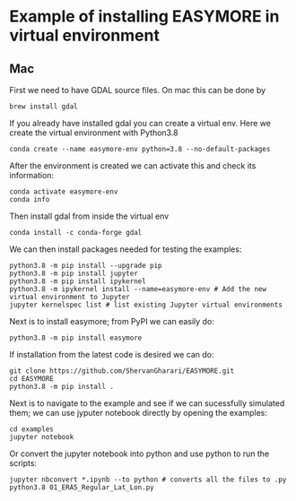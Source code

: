# Example of installing EASYMORE in virtual environment

## Mac

First we need to have GDAL source files. On mac this can be done by

```brew install gdal```

If you already have installed gdal you can create a virtual env. Here we create the virtual environment with Python3.8

```
conda create --name easymore-env python=3.8 --no-default-packages
```
After the environment is created we can activate this and check its information:
```
conda activate easymore-env
conda info
```
Then install gdal from inside the virtual env
```
conda install -c conda-forge gdal
```
We can then install packages needed for testing the examples:
```
python3.8 -m pip install --upgrade pip
python3.8 -m pip install jupyter
python3.8 -m pip install ipykernel
python3.8 -m ipykernel install --name=easymore-env # Add the new virtual environment to Jupyter
jupyter kernelspec list # list existing Jupyter virtual environments
```
Next is to install easymore; from PyPI we can easily do:
```
python3.8 -m pip install easymore
```
If installation from the latest code is desired we can do:
```
git clone https://github.com/ShervanGharari/EASYMORE.git
cd EASYMORE
python3.8 -m pip install .
```
Next is to navigate to the example and see if we can sucessfully simulated them; we can use jyputer notebook directly by opening the examples:
```
cd examples
jupyter notebook
```
Or convert the jupyter notebook into python and use python to run the scripts:
```
jupyter nbconvert *.ipynb --to python # converts all the files to .py
python3.8 01_ERA5_Regular_Lat_Lon.py
```